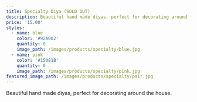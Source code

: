 ```yaml
---
title: Specialty Diya (SOLD OUT)
description: Beautiful hand made diyas, perfect for decorating around the house.
price: '15.00'
styles:
  - name: blue
    color: '#92A002'
    quantity: 0
    image_path: /images/products/specialty/blue.jpg
  - name: pink
    color: '#15081B'
    quantity: 0
    image_path: /images/products/specialty/pink.jpg
featured_image_path: /images/products/specialty/pair.jpg
---
```


Beautiful hand made diyas, perfect for decorating around the house.
